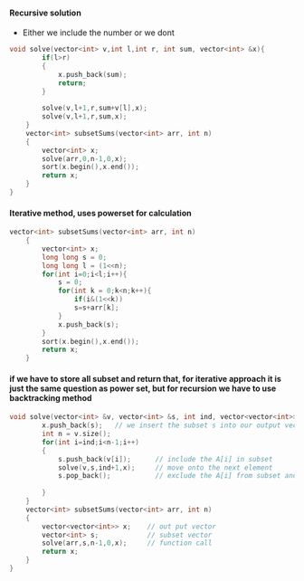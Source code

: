 #### Recursive solution
- Either we include the number or we dont
```cpp
void solve(vector<int> v,int l,int r, int sum, vector<int> &x){
        if(l>r)
        {
            x.push_back(sum);
            return;
        }
        
        solve(v,l+1,r,sum+v[l],x);
        solve(v,l+1,r,sum,x);
    }
    vector<int> subsetSums(vector<int> arr, int n)
    {
        vector<int> x;
        solve(arr,0,n-1,0,x);
        sort(x.begin(),x.end());
        return x;
    }
}
```

#### Iterative method, uses powerset for calculation
```cpp
vector<int> subsetSums(vector<int> arr, int n)
    {
        vector<int> x;
        long long s = 0;
        long long l = (1<<n);
        for(int i=0;i<l;i++){
            s = 0;
            for(int k = 0;k<n;k++){
                if(i&(1<<k))
                s=s+arr[k];
            }
            x.push_back(s);
        }
        sort(x.begin(),x.end());
        return x;
    }
```

#### if we have to store all subset and return that, for iterative approach it is just the same question as power set, but for recursion we have to use backtracking method
```cpp
void solve(vector<int> &v, vector<int> &s, int ind, vector<vector<int>> &x){
        x.push_back(s);   // we insert the subset s into our output vector x
        int n = v.size();
        for(int i=ind;i<n-1;i++)
        {
            s.push_back(v[i]);      // include the A[i] in subset
            solve(v,s,ind+1,x);     // move onto the next element
            s.pop_back();           // exclude the A[i] from subset and triggers backtracking
        
        }
    }
    vector<int> subsetSums(vector<int> arr, int n)
    {
        vector<vector<int>> x;    // out put vector
        vector<int> s;            // subset vector
        solve(arr,s,n-1,0,x);     // function call
        return x;
    }
}
```
